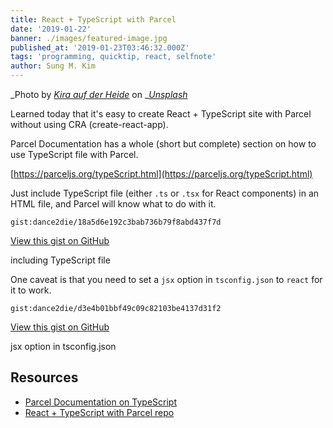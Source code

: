 ```yaml
---
title: React + TypeScript with Parcel
date: '2019-01-22'
banner: ./images/featured-image.jpg
published_at: '2019-01-23T03:46:32.000Z'
tags: 'programming, quicktip, react, selfnote'
author: Sung M. Kim
---
```


_Photo by _[_Kira auf der Heide_](https://unsplash.com/photos/IPx7J1n_xUc?utm_source=unsplash&utm_medium=referral&utm_content=creditCopyText)_ on _[_Unsplash_](https://unsplash.com/search/photos/parcel?utm_source=unsplash&utm_medium=referral&utm_content=creditCopyText)

Learned today that it's easy to create React + TypeScript site with Parcel without using CRA (create-react-app).

Parcel Documentation has a whole (short but complete) section on how to use TypeScript file with Parcel.

[https://parceljs.org/typeScript.html](https://parceljs.org/typeScript.html)

Just include TypeScript file (either `.ts` or `.tsx` for React components) in an HTML file, and Parcel will know what to do with it.

``gist:dance2die/18a5d6e192c3bab736b79f8abd437f7d``

<a href="https://gist.github.com/dance2die/18a5d6e192c3bab736b79f8abd437f7d">View this gist on GitHub</a>

including TypeScript file

One caveat is that you need to set a `jsx` option in `tsconfig.json` to `react` for it to work.

``gist:dance2die/d3e4b01bbf49c09c82103be4137d31f2``

<a href="https://gist.github.com/dance2die/d3e4b01bbf49c09c82103be4137d31f2">View this gist on GitHub</a>

jsx option in tsconfig.json

## Resources

- [Parcel Documentation on TypeScript](https://parceljs.org/typeScript.html)
- [React + TypeScript with Parcel repo](https://github.com/dance2die/demo.typescript-mobx-parcel)

